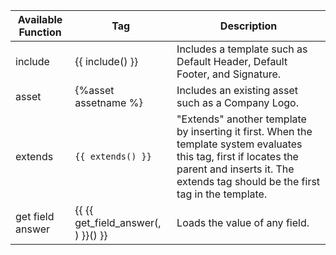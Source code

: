 
| Available Function  | Tag      |Description|
| ------------- | -------------  |------------|
| include | {{ include() }}      |Includes a template such as Default Header, Default Footer, and Signature. |
| asset | {%asset assetname %}     | Includes an existing asset such as a Company Logo.  
|extends| ```{{ extends() }}```   |"Extends" another template by inserting it first. When the template system evaluates this tag, first if locates the parent and inserts it. The extends tag should be the first tag in the template.|
|get field answer| {{ {{ get_field_answer(, ) }}() }}|Loads the value of any field.
